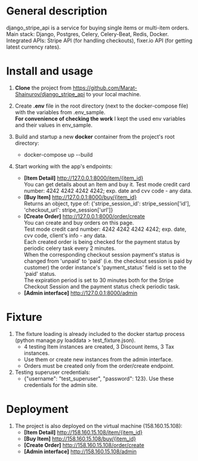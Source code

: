 # General description

django_stripe_api is a service for buying single items or multi-item orders. \
Main stack: Django, Postgres, Celery, Celery-Beat, Redis, Docker.
Integrated APIs: Stripe API (for handling checkouts), fixer.io API (for getting latest currency rates).

# Install and usage

1. **Clone** the project from https://github.com/Marat-Shainurov/django_stripe_api to your local machine.

2. Create **.env** file in the root directory (next to the docker-compose file) with the variables from .env_sample. \
   **For convenience of checking the work** I kept the used env variables and their values in env_sample.

3. Build and startup a new **docker** container from the project's root directory:
    - docker-compose up --build

4. Start working with the app's endpoints:

    - **[Item Detail]** http://127.0.0.1:8000/item/{item_id} \
      You can get details about an Item and buy it.
      Test mode credit card number: 4242 4242 4242 4242; exp. date and cvv code - any data.
    - **[Buy Item]** http://127.0.0.1:8000/buy/{item_id} \
      Returns an object, type of: {'stripe_session_id': stripe_session['id'], 'checkout_url': stripe_session['url']}
    - **[Create Order]** http://127.0.0.1:8000/order/create \
      You can create and buy orders on this page. \
      Test mode credit card number: 4242 4242 4242 4242; exp. date, cvv code, client's info - any data. \
      Each created order is being checked for the payment status by periodic celery task every 2 minutes. \
      When the corresponding checkout session payment's status is changed from 'unpaid' to 'paid' 
      (i.e. the checkout session is paid by customer) the order instance's 'payment_status' field is set to the 'paid' status. \
      The expiration period is set to 30 minutes both for the Stripe Checkout Session and the payment status check periodic task. 
    - **[Admin interface]** http://127.0.0.1:8000/admin

# Fixture

1. The fixture loading is already included to the docker startup process (python manage.py loaddata > test_fixture.json).
    - 4 testing Item instances are created, 3 Discount items, 3 Tax instances. 
    - Use them or create new instances from the admin interface.
    - Orders must be created only from the order/create endpoint.
2. Testing superuser credentials:
    - {"username": "test_superuser", "password": 123}. Use these credentials for the admin site.

# Deployment

1. The project is also deployed on the virtual machine (158.160.15.108):
   - **[Item Detail]** http://158.160.15.108/item/{item_id}
   - **[Buy Item]** http://158.160.15.108/buy/{item_id}
   - **[Create Order]** http://158.160.15.108/order/create
   - **[Admin interface]** http://158.160.15.108/admin